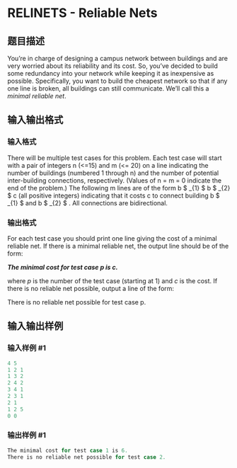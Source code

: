 # RELINETS - Reliable Nets

## 题目描述

 You’re in charge of designing a campus network between buildings and are very worried about its reliability and its cost. So, you’ve decided to build some redundancy into your network while keeping it as inexpensive as possible. Specifically, you want to build the cheapest network so that if any one line is broken, all buildings can still communicate. We’ll call this a _minimal reliable net_.

## 输入输出格式

### 输入格式

 There will be multiple test cases for this problem. Each test case will start with a pair of integers n (<=15) and m (<= 20) on a line indicating the number of buildings (numbered 1 through n) and the number of potential inter-building connections, respectively. (Values of n = m = 0 indicate the end of the problem.) The following m lines are of the form b $ _{1} $ b $ _{2} $ c (all positive integers) indicating that it costs c to connect building b $ _{1} $ and b $ _{2} $ . All connections are bidirectional.

### 输出格式

 For each test case you should print one line giving the cost of a minimal reliable net. If there is a minimal reliable net, the output line should be of the form:

**_The minimal cost for test case p is c._**

where _p_ is the number of the test case (starting at 1) and _c_ is the cost. If there is no reliable net possible, output a line of the form:

There is no reliable net possible for test case p.

## 输入输出样例

### 输入样例 #1

```cpp
4 5
1 2 1
1 3 2
2 4 2
3 4 1
2 3 1
2 1
1 2 5
0 0
```


### 输出样例 #1

```cpp
The minimal cost for test case 1 is 6.
There is no reliable net possible for test case 2.
```


